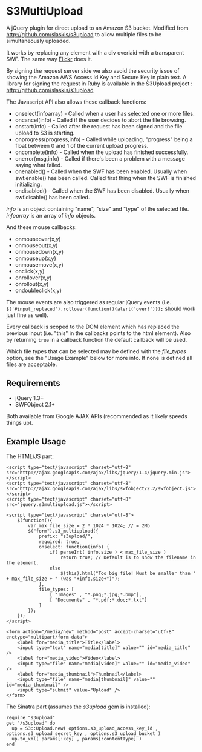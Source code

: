S3MultiUpload
========

A jQuery plugin for direct upload to an Amazon S3 bucket. Modified from http://github.com/slaskis/s3upload to allow multiple
files to be simultaneously uploaded.

It works by replacing any element with a div overlaid with a transparent SWF. The same way [Flickr](http://www.flickr.com/photos/upload/) does it. 

By signing the request server side we also avoid the security issue of showing the Amazon AWS Access Id Key and Secure Key in plain text. A library for signing the request in Ruby is available in the S3Upload project : http://github.com/slaskis/s3upload

The Javascript API also allows these callback functions: 

* onselect(infoarray) 	- Called when a user has selected one or more files.
* oncancel(info) 	- Called if the user decides to abort the file browsing.
* onstart(info) 	- Called after the request has been signed and the file upload to S3 is starting.
* onprogress(progress,info) - Called while uploading, "progress" being a float between 0 and 1 of the current upload progress.
* oncomplete(info) 	- Called when the upload has finished successfully.
* onerror(msg,info) - Called if there's been a problem with a message saying what failed.
* onenabled()		- Called when the SWF has been enabled. Usually when swf.enable() has been called. Called first thing when the SWF is finished initializing.
* ondisabled()		- Called when the SWF has been disabled. Usually when swf.disable() has been called.

_info_ is an object containing "name", "size" and "type" of the selected file.
_infoarray_ is an array of _info_ objects.

And these mouse callbacks:

* onmouseover(x,y)
* onmouseout(x,y)
* onmousedown(x,y)
* onmouseup(x,y)
* onmousemove(x,y)
* onclick(x,y)
* onrollover(x,y)
* onrollout(x,y)
* ondoubleclick(x,y)

The mouse events are also triggered as regular jQuery events (i.e. `$('#input_replaced').rollover(function(){alert('over!')});` should work just fine as well).

Every callback is scoped to the DOM element which has replaced the previous input (i.e. "this" in the callbacks points to the html element). Also by returning `true` in a callback function the default callback will be used.

Which file types that can be selected may be defined with the _file\_types_ option, see the "Usage Example" below for more info. If none is defined all files are acceptable.


Requirements
-------------

* jQuery 1.3+
* SWFObject 2.1+

Both available from Google AJAX APIs (recommended as it likely speeds things up).


Example Usage
-------------

The HTML/JS part:

	<script type="text/javascript" charset="utf-8" src="http://ajax.googleapis.com/ajax/libs/jquery/1.4/jquery.min.js"></script>
	<script type="text/javascript" charset="utf-8" src="http://ajax.googleapis.com/ajax/libs/swfobject/2.2/swfobject.js"></script>
	<script type="text/javascript" charset="utf-8" src="jquery.s3multiupload.js"></script>
	
	<script type="text/javascript" charset="utf-8">
		$(function(){
			var max_file_size = 2 * 1024 * 1024; // = 2Mb
			$("form").s3_multiupload({
				prefix: "s3upload/",
				required: true,
				onselect: function(info) {
					if( parseInt( info.size ) < max_file_size )
						return true; // Default is to show the filename in the element.
					else
						$(this).html("Too big file! Must be smaller than " + max_file_size + " (was "+info.size+")");
				},	
				file_types: [ 
					[ "Images" , "*.png;*.jpg;*.bmp"], 
					[ "Documents" , "*.pdf;*.doc;*.txt"]
				]
			});
		});
	</script>

	<form action="/media/new" method="post" accept-charset="utf-8" enctype="multipart/form-data">
		<label for="media_title">Title</label>
		<input type="text" name="media[title]" value="" id="media_title" />
		<label for="media_video">Video</label>
		<input type="file" name="media[video]" value="" id="media_video" />
		<label for="media_thumbnail">Thumbnail</label>
		<input type="file" name="media[thumbnail]" value="" id="media_thumbnail" />
		<input type="submit" value="Upload" />
	</form>
	
	
The Sinatra part (assumes the _s3upload_ gem is installed):

	require "s3upload"
	get "/s3upload" do
	  up = S3::Upload.new( options.s3_upload_access_key_id , options.s3_upload_secret_key , options.s3_upload_bucket )
	  up.to_xml( params[:key] , params[:contentType] )
	end